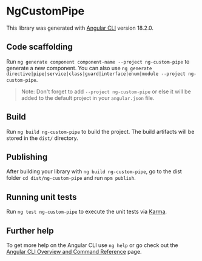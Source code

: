 # NgCustomPipe

This library was generated with [Angular CLI](https://github.com/angular/angular-cli) version 18.2.0.

## Code scaffolding

Run `ng generate component component-name --project ng-custom-pipe` to generate a new component. You can also use `ng generate directive|pipe|service|class|guard|interface|enum|module --project ng-custom-pipe`.
> Note: Don't forget to add `--project ng-custom-pipe` or else it will be added to the default project in your `angular.json` file. 

## Build

Run `ng build ng-custom-pipe` to build the project. The build artifacts will be stored in the `dist/` directory.

## Publishing

After building your library with `ng build ng-custom-pipe`, go to the dist folder `cd dist/ng-custom-pipe` and run `npm publish`.

## Running unit tests

Run `ng test ng-custom-pipe` to execute the unit tests via [Karma](https://karma-runner.github.io).

## Further help

To get more help on the Angular CLI use `ng help` or go check out the [Angular CLI Overview and Command Reference](https://angular.dev/tools/cli) page.
